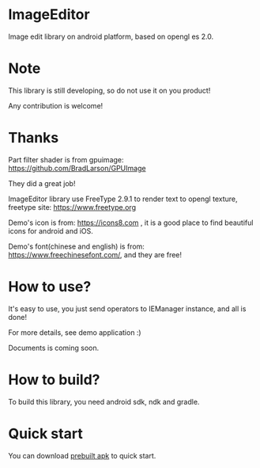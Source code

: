# ImageEditor
Image edit library on android platform, based on opengl es 2.0.
# Note
This library is still developing, so do not use it on you product! 

Any contribution is welcome!
# Thanks
Part filter shader is from gpuimage: https://github.com/BradLarson/GPUImage

They did a great job!

ImageEditor library use FreeType 2.9.1 to render text to opengl texture, freetype site: https://www.freetype.org

Demo's icon is from: https://icons8.com , it is a good place to find beautiful icons for android and iOS.

Demo's font(chinese and english) is from: https://www.freechinesefont.com/, and they are free!
# How to use?
It's easy to use, you just send operators to IEManager instance, and all is done!

For more details, see demo application :) 

Documents is coming soon.
# How to build?
To build this library, you need android sdk, ndk and gradle.
# Quick start
You can download [prebuilt apk](https://github.com/CreateChance/ImageEditor/blob/master/bin/ImageEditorDemo.apk) to quick start.
